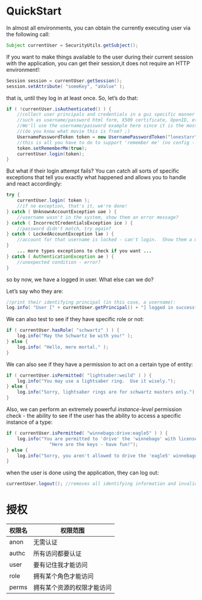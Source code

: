 # QuickStart

In almost all environments, you can obtain the currently executing user via the following call:

```java
Subject currentUser = SecurityUtils.getSubject();
```

If you want to make things available to the user during their current session with the application, you can get their session,it does not require an HTTP environment!:

```java
Session session = currentUser.getSession();
session.setAttribute( "someKey", "aValue" );
```

that is, until they log in at least once. So, let’s do that:

```java
if ( !currentUser.isAuthenticated() ) {
    //collect user principals and credentials in a gui specific manner
    //such as username/password html form, X509 certificate, OpenID, etc.
    //We'll use the username/password example here since it is the most common.
    //(do you know what movie this is from? ;)
    UsernamePasswordToken token = new UsernamePasswordToken("lonestarr", "vespa");
    //this is all you have to do to support 'remember me' (no config - built in!):
    token.setRememberMe(true);
    currentUser.login(token);
}
```

But what if their login attempt fails? You can catch all sorts of specific exceptions that tell you exactly what happened and allows you to handle and react accordingly:

```java
try {
    currentUser.login( token );
    //if no exception, that's it, we're done!
} catch ( UnknownAccountException uae ) {
    //username wasn't in the system, show them an error message?
} catch ( IncorrectCredentialsException ice ) {
    //password didn't match, try again?
} catch ( LockedAccountException lae ) {
    //account for that username is locked - can't login.  Show them a message?
}
    ... more types exceptions to check if you want ...
} catch ( AuthenticationException ae ) {
    //unexpected condition - error?
}
```

so by now, we have a logged in user. What else can we do?

Let’s say who they are:

```java
//print their identifying principal (in this case, a username): 
log.info( "User [" + currentUser.getPrincipal() + "] logged in successfully." );
```

We can also test to see if they have specific role or not:

```java
if ( currentUser.hasRole( "schwartz" ) ) {
    log.info("May the Schwartz be with you!" );
} else {
    log.info( "Hello, mere mortal." );
}
```

We can also see if they have a permission to act on a certain type of entity:

```java
if ( currentUser.isPermitted( "lightsaber:weild" ) ) {
    log.info("You may use a lightsaber ring.  Use it wisely.");
} else {
    log.info("Sorry, lightsaber rings are for schwartz masters only.");
}
```

Also, we can perform an extremely powerful *instance-level* permission check - the ability to see if the user has the ability to access a specific instance of a type:

```java
if ( currentUser.isPermitted( "winnebago:drive:eagle5" ) ) {
    log.info("You are permitted to 'drive' the 'winnebago' with license plate (id) 'eagle5'.  " +
                "Here are the keys - have fun!");
} else {
    log.info("Sorry, you aren't allowed to drive the 'eagle5' winnebago!");
}
```

when the user is done using the application, they can log out:

```java
currentUser.logout(); //removes all identifying information and invalidates their session too.
```

# 授权

| 权限名 | 权限范围                   |
| ------ | -------------------------- |
| anon   | 无需认证                   |
| authc  | 所有访问都要认证           |
| user   | 要有记住我才能访问         |
| role   | 拥有某个角色才能访问       |
| perms  | 拥有某个资源的权限才能访问 |

